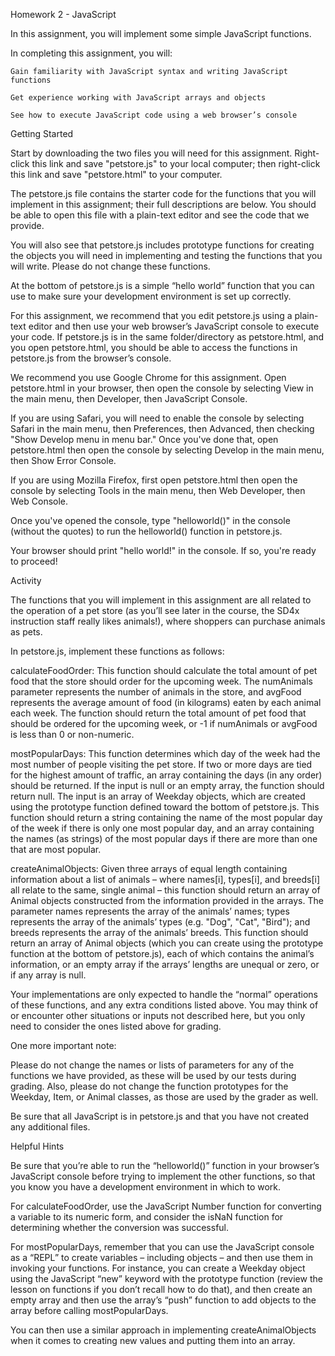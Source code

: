 Homework 2 - JavaScript

In this assignment, you will implement some simple JavaScript functions. 

In completing this assignment, you will:

    Gain familiarity with JavaScript syntax and writing JavaScript functions

    Get experience working with JavaScript arrays and objects

    See how to execute JavaScript code using a web browser’s console

Getting Started

Start by downloading the two files you will need for this assignment. Right-click this link and save "petstore.js" to your local computer; then right-click this link and save "petstore.html" to your computer.

 

The petstore.js file contains the starter code for the functions that you will implement in this assignment; their full descriptions are below. You should be able to open this file with a plain-text editor and see the code that we provide.

You will also see that petstore.js includes prototype functions for creating the objects you will need in implementing and testing the functions that you will write. Please do not change these functions.


At the bottom of petstore.js is a simple “hello world” function that you can use to make sure your development environment is set up correctly.

For this assignment, we recommend that you edit petstore.js using a plain-text editor and then use your web browser’s JavaScript console to execute your code. If petstore.js is in the same folder/directory as petstore.html, and you open petstore.html, you should be able to access the functions in petstore.js from the browser’s console. 

We recommend you use Google Chrome for this assignment. Open petstore.html in your browser, then open the console by selecting View in the main menu, then Developer, then JavaScript Console.

If you are using Safari, you will need to enable the console by selecting Safari in the main menu, then Preferences, then Advanced, then checking "Show Develop menu in menu bar." Once you've done that, open petstore.html then open the console by selecting Develop in the main menu, then Show Error Console.

If you are using Mozilla Firefox, first open petstore.html then open the console by selecting Tools in the main menu, then Web Developer, then Web Console.

Once you've opened the console, type "helloworld()" in the console (without the quotes) to run the helloworld() function in petstore.js.

Your browser should print "hello world!" in the console. If so, you're ready to proceed!

Activity

The functions that you will implement in this assignment are all related to the operation of a pet store (as you’ll see later in the course, the SD4x instruction staff really likes animals!), where shoppers can purchase animals as pets.

In petstore.js, implement these functions as follows:

calculateFoodOrder: This function should calculate the total amount of pet food that the store should order for the upcoming week. The numAnimals parameter represents the number of animals in the store, and avgFood represents the average amount of food (in kilograms) eaten by each animal each week. The function should return the total amount of pet food that should be ordered for the upcoming week, or -1 if numAnimals or avgFood is less than 0 or non-numeric. 

mostPopularDays: This function determines which day of the week had the most number of people visiting the pet store. If two or more days are tied for the highest amount of traffic, an array containing the days (in any order) should be returned. If the input is null or an empty array, the function should return null. The input is an array of Weekday objects, which are created using the prototype function defined toward the bottom of petstore.js. This function should return a string containing the name of the most popular day of the week if there is only one most popular day, and an array containing the names (as strings) of the most popular days if there are more than one that are most popular.

createAnimalObjects: Given three arrays of equal length containing information about a list of animals – where names[i], types[i], and breeds[i] all relate to the same, single animal – this function should return an array of Animal objects constructed from the information provided in the arrays. The parameter names represents the array of the animals’ names; types represents the array of the animals’ types (e.g. "Dog", "Cat", "Bird"); and breeds represents the array of the animals’ breeds. This function should return an array of Animal objects (which you can create using the prototype function at the bottom of petstore.js), each of which contains the animal’s information, or an empty array if the arrays’ lengths are unequal or zero, or if any array is null. 

Your implementations are only expected to handle the “normal” operations of these functions, and any extra conditions listed above. You may think of or encounter other situations or inputs not described here, but you only need to consider the ones listed above for grading.

One more important note:

Please do not change the names or lists of parameters for any of the functions we have provided, as these will be used by our tests during grading. Also, please do not change the function prototypes for the Weekday, Item, or Animal classes, as those are used by the grader as well.

Be sure that all JavaScript is in petstore.js and that you have not created any additional files.

Helpful Hints

Be sure that you’re able to run the “helloworld()” function in your browser’s JavaScript console before trying to implement the other functions, so that you know you have a development environment in which to work.

For calculateFoodOrder, use the JavaScript Number function for converting a variable to its numeric form, and consider the isNaN function for determining whether the conversion was successful.

For mostPopularDays, remember that you can use the JavaScript console as a “REPL” to create variables – including objects – and then use them in invoking your functions. For instance, you can create a Weekday object using the JavaScript “new” keyword with the prototype function (review the lesson on functions if you don’t recall how to do that), and then create an empty array and then use the array’s “push” function to add objects to the array before calling mostPopularDays.

You can then use a similar approach in implementing createAnimalObjects when it comes to creating new values and putting them into an array.